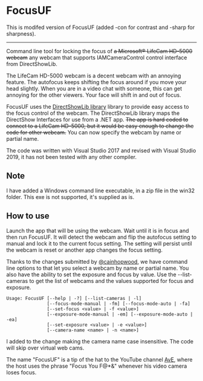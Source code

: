 # FocusUF
This is modifed version of FocusUF (added -con for contrast and -sharp for sharpness).

---


Command line tool for locking the focus of ~~a Microsoft® LifeCam HD-5000 webcam~~ any webcam that supports IAMCameraControl control interface from DirectShowLib.

The LifeCam HD-5000 webcam is a decent webcam with an annoying feature.  The autofocus keeps shifting the focus around if you move your head slightly.  When you are in a video chat with someone, this can get annoying for the other viewers.  Your face will shift in and out of focus.

FocusUF uses the [DirectShowLib library](https://www.nuget.org/packages/DirectShowLib/) library to provide easy access to the focus control of the webcam.  The DirectShowLib library maps the DirectShow Interfaces for use from a .NET app.  ~~The app is hard coded to connect to a LifeCam HD-5000, but it would be easy enough to change the code for other webcam.~~ You can now specify the webcam by name or partial name.

The code was written with Visual Studio 2017 and revised with Visual Studio 2019, it has not been tested with any other compiler.

## Note
I have added a Windows command line executable, in a zip file in the win32 folder.  This exe is not supported, it's supplied as is.

## How to use
Launch the app that will be using the webcam.  Wait until it is in focus and then run FocusUF.  It will detect the webcam and flip the autofocus setting to manual and lock it to the current focus setting.  The setting will persist until the webcam is reset or another app changes the focus setting.

Thanks to the changes submitted by [@cainhopwood](https://github.com/cainhopwood), we have command line options to that let you select a webcam by name or partial name. You also have the ability to set the exposure and focus by value.  Use the --list-cameras to get the list of webcams and the values supported for focus and exposure.
```dos
Usage: FocusUF [--help | -?] [--list-cameras | -l]
               [--focus-mode-manual | -fm] [--focus-mode-auto | -fa]
               [--set-focus <value> | -f <value>]
               [--exposure-mode-manual | -em] [--exposure-mode-auto | -ea]
               [--set-exposure <value> | -e <value>]
               [--camera-name <name> | -n <name>]
```
I added to the change making the camera name case insensitive.  The code will skip over virtual web cams.

The name "FocusUF" is a tip of the hat to the YouTube channel [AvE](https://www.youtube.com/user/arduinoversusevil/featured), where the host uses the phrase "Focus You F@*&" whenever his video camera loses focus.
